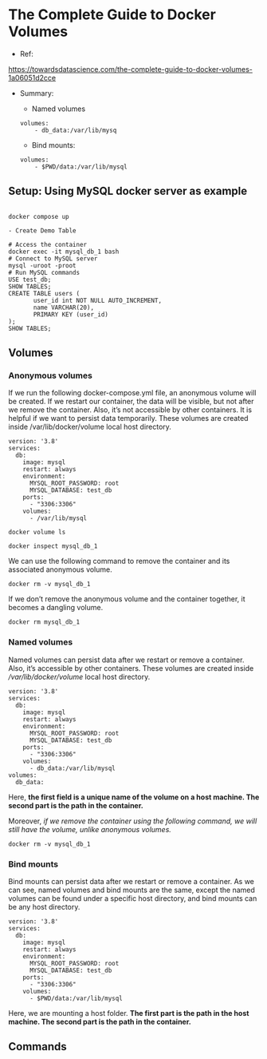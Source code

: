 
# The Complete Guide to Docker Volumes

- Ref:

https://towardsdatascience.com/the-complete-guide-to-docker-volumes-1a06051d2cce


- Summary:

    - Named volumes

    ```
    volumes:
        - db_data:/var/lib/mysq

    ```

    - Bind mounts:

    ```
    volumes:
        - $PWD/data:/var/lib/mysql
    ```


## Setup: Using MySQL docker server as example

```

docker compose up

- Create Demo Table

# Access the container
docker exec -it mysql_db_1 bash
# Connect to MySQL server
mysql -uroot -proot
# Run MySQL commands
USE test_db;
SHOW TABLES;
CREATE TABLE users (
       user_id int NOT NULL AUTO_INCREMENT,
       name VARCHAR(20),
       PRIMARY KEY (user_id)
);
SHOW TABLES;

```

## Volumes

### Anonymous volumes

If we run the following docker-compose.yml file, an anonymous volume will be created. If we restart our container, the data will be visible, but not after we remove the container. Also, it’s not accessible by other containers. It is helpful if we want to persist data temporarily. These volumes are created inside /var/lib/docker/volume local host directory.

```
version: '3.8'
services:
  db:
    image: mysql
    restart: always
    environment:
      MYSQL_ROOT_PASSWORD: root
      MYSQL_DATABASE: test_db
    ports:
      - "3306:3306"
    volumes:
      - /var/lib/mysql

```

```
docker volume ls

docker inspect mysql_db_1

```

We can use the following command to remove the container and its associated anonymous volume.

```
docker rm -v mysql_db_1
```

If we don’t remove the anonymous volume and the container together, it becomes a dangling volume.

```
docker rm mysql_db_1
```

### Named volumes

Named volumes can persist data after we restart or remove a container. Also, it’s accessible by other containers. These volumes are created inside */var/lib/docker/volume* local host directory.

```
version: '3.8'
services:
  db:
    image: mysql
    restart: always
    environment:
      MYSQL_ROOT_PASSWORD: root
      MYSQL_DATABASE: test_db
    ports:
      - "3306:3306"
    volumes:
      - db_data:/var/lib/mysql
volumes:
  db_data:

```

Here, **the first field is a unique name of the volume on a host machine. The second part is the path in the container.**


Moreover, *if we remove the container using the following command, we will still have the volume, unlike anonymous volumes.*

```
docker rm -v mysql_db_1
```

### Bind mounts

Bind mounts can persist data after we restart or remove a container. As we can see, named volumes and bind mounts are the same, except the named volumes can be found under a specific host directory, and bind mounts can be any host directory.

```
version: '3.8'
services:
  db:
    image: mysql
    restart: always
    environment:
      MYSQL_ROOT_PASSWORD: root
      MYSQL_DATABASE: test_db
    ports:
      - "3306:3306"
    volumes:
      - $PWD/data:/var/lib/mysql

```

Here, we are mounting a host folder. **The first part is the path in the host machine. The second part is the path in the container.**


## Commands

```


```







